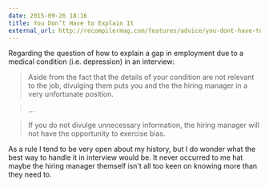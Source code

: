 ```yaml
---
date: 2015-09-26 18:16
title: You Don’t Have to Explain It
external_url: http://recompilermag.com/features/advice/you-dont-have-to-explain-it/
---
```

Regarding the question of how to explain a gap in employment due to a medical condition (i.e. depression) in an interview:

>Aside from the fact that the details of your condition are not relevant to the job, divulging them puts you and the the hiring manager in a very unfortunate position.

>…

>If you do not divulge unnecessary information, the hiring manager will not have the opportunity to exercise bias.

As a rule I tend to be very open about my history, but I do wonder what the best way to handle it in interview would be. It never occurred to me hat maybe the hiring manager themself isn't all too keen on knowing more than they need to.
